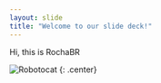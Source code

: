 ```yaml
---
layout: slide
title: "Welcome to our slide deck!"
---
```


Hi, this is RochaBR

![Robotocat](https://octodex.github.com/images/Robotocat.png)
{: .center}
